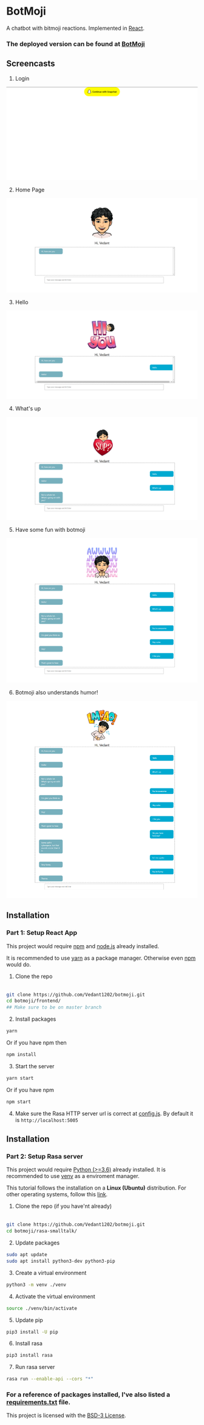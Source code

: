 # BotMoji


A chatbot with bitmoji reactions. Implemented in [React](https://reactjs.org/).


### The deployed version can be found at [BotMoji](https://vedant1202.github.io/botmoji/login)



## Screencasts


1. Login

![Login](https://raw.githubusercontent.com/Vedant1202/botmoji/master/screenshots/login.png)

2. Home Page

![](https://raw.githubusercontent.com/Vedant1202/botmoji/master/screenshots/home-default.png)

3. Hello

![](https://raw.githubusercontent.com/Vedant1202/botmoji/master/screenshots/Hello.png)

4. What's up

![](https://raw.githubusercontent.com/Vedant1202/botmoji/master/screenshots/whatsup.png)

5. Have some fun with botmoji

![](https://raw.githubusercontent.com/Vedant1202/botmoji/master/screenshots/fun.png)

6. Botmoji also understands humor!

![](https://raw.githubusercontent.com/Vedant1202/botmoji/master/screenshots/joke.png)


## Installation


### Part 1: Setup React App

This project would require [npm](https://www.npmjs.com/) and [node.js](https://nodejs.org/en/) already installed.

It is recommended to use [yarn](https://yarnpkg.com/) as a package manager. Otherwise even [npm](https://www.npmjs.com/) would do.


1. Clone the repo
```bash

git clone https://github.com/Vedant1202/botmoji.git
cd botmoji/frontend/
## Make sure to be on master branch
``` 


2. Install packages
```bash
yarn
```
Or if you have npm then
```bash
npm install
```

3. Start the server
```bash
yarn start
```
Or if you have npm
```bash
npm start
```

4. Make sure the Rasa HTTP server url is correct at [config.js](https://github.com/Vedant1202/botmoji/blob/master/frontend/src/config/config.js). By default it is `http://localhost:5005`

## Installation

### Part 2: Setup Rasa server

This project would require [Python (>=3.6)](https://www.python.org/) already installed. It is recommended to use [venv](https://docs.python.org/3/tutorial/venv.html) as a enviroment manager.

This tutorial follows the installation on a **Linux (Ubuntu)** distribution. For other operating systems, follow this [link](https://rasa.com/docs/rasa/installation#1-python-environment-setup).

1. Clone the repo (if you have'nt already)
```bash

git clone https://github.com/Vedant1202/botmoji.git
cd botmoji/rasa-smalltalk/
```

2. Update packages

```bash
sudo apt update
sudo apt install python3-dev python3-pip
```

3. Create a virtual environment
```bash
python3 -m venv ./venv
```

4. Activate the virtual environment
```bash
source ./venv/bin/activate
```

5. Update pip
```bash
pip3 install -U pip
```

6. Install rasa
```bash
pip3 install rasa
```

7. Run rasa server
```bash
rasa run --enable-api --cors "*"
```

### For a reference of packages installed, I've also listed a [requirements.txt](https://github.com/Vedant1202/botmoji/blob/master/rasa-smalltalk/requirements.txt) file. 


This project is licensed with the [BSD-3 License](https://opensource.org/licenses/BSD-3-Clause).
